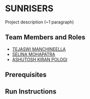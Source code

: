 # SUNRISERS



Project description (~1 paragraph)

## Team Members and Roles

* [TEJASWI MANCHINEELLA](https://github.com/manchint/CIS641-HW2-manchineella)
* [SELINA MOHAPATRA](https://github.com/SelinaMohapatra/CIS641-HW2-Mohapatra)
* [ASHUTOSH KIRAN POLOGI](https://github.com/ashutoast7/CIS641-HW2-pologia) 

## Prerequisites

## Run Instructions
